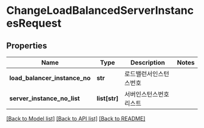 # ChangeLoadBalancedServerInstancesRequest

## Properties
Name | Type | Description | Notes
------------ | ------------- | ------------- | -------------
**load_balancer_instance_no** | **str** | 로드밸런서인스턴스번호 | 
**server_instance_no_list** | **list[str]** | 서버인스턴스번호리스트 | 

[[Back to Model list]](../README.md#documentation-for-models) [[Back to API list]](../README.md#documentation-for-api-endpoints) [[Back to README]](../README.md)


